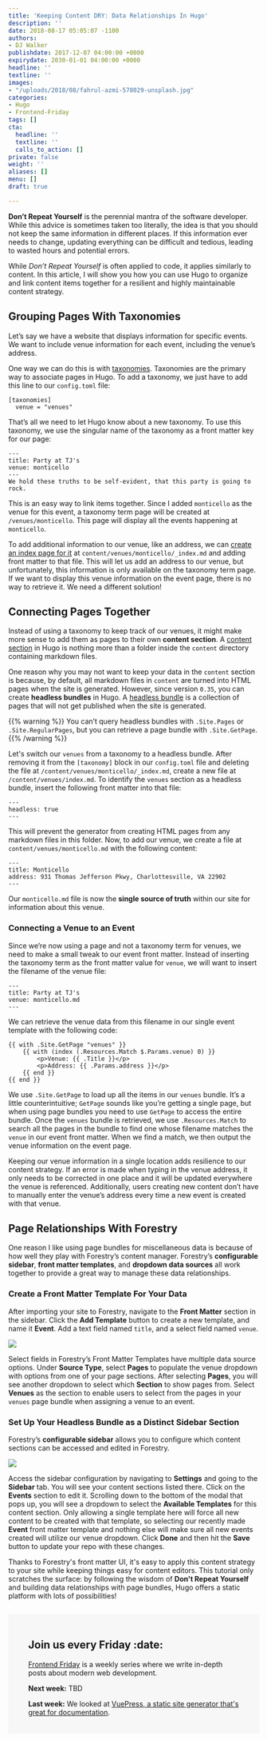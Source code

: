 ```yaml
---
title: 'Keeping Content DRY: Data Relationships In Hugo'
description: ''
date: 2018-08-17 05:05:07 -1100
authors:
- DJ Walker
publishdate: 2017-12-07 04:00:00 +0000
expirydate: 2030-01-01 04:00:00 +0000
headline: ''
textline: ''
images:
- "/uploads/2018/08/fahrul-azmi-578029-unsplash.jpg"
categories:
- Hugo
- Frontend-Friday
tags: []
cta:
  headline: ''
  textline: ''
  calls_to_action: []
private: false
weight: ''
aliases: []
menu: []
draft: true

---
```

**Don’t Repeat Yourself** is the perennial mantra of the software developer. While this advice is sometimes taken too literally, the idea is that you should not keep the same information in different places. If this information ever needs to change, updating everything can be difficult and tedious, leading to wasted hours and potential errors.

While _Don’t Repeat Yourself_ is often applied to code, it applies similarly to content. In this article, I will show you how you can use Hugo to organize and link content items together for a resilient and highly maintainable content strategy.

## Grouping Pages With Taxonomies

Let’s say we have a website that displays information for specific events. We want to include venue information for each event, including the venue’s address.

One way we can do this is with [taxonomies](https://gohugo.io/content-management/taxonomies/). Taxonomies are the primary way to associate pages in Hugo. To add a taxonomy, we just have to add this line to our `config.toml` file:

    [taxonomies]
      venue = "venues"

That’s all we need to let Hugo know about a new taxonomy. To use this taxonomy, we use the singular name of the taxonomy as a front matter key for our page:

    ---
    title: Party at TJ's
    venue: monticello
    ---
    We hold these truths to be self-evident, that this party is going to rock.

This is an easy way to link items together. Since I added `monticello`  as the venue for this event, a taxonomy term page will be created at `/venues/monticello`. This page will display all the events happening at `monticello`.

To add additional information to our venue, like an address, we can [create an index page for it](https://gohugo.io/content-management/taxonomies#add-custom-metadata-to-a-taxonomy-term) at `content/venues/monticello/_index.md` and adding front matter to that file. This will let us add an address to our venue, but unfortunately, this information is only available on the taxonomy term page. If we want to display this venue information on the event page, there is no way to retrieve it. We need a different solution!

## Connecting Pages Together

Instead of using a taxonomy to keep track of our venues, it might make more sense to add them as pages to their own **content section**. A [content section](https://gohugo.io/content-management/sections/) in Hugo is nothing more than a folder inside the `content` directory containing markdown files.

One reason why you may not want to keep your data in the `content` section is because, by default, all markdown files in `content` are turned into HTML pages when the site is generated. However, since version `0.35`, you can create **headless bundles** in Hugo. A [headless bundle](https://gohugo.io/content-management/page-bundles/#headless-bundle) is a collection of pages that will not get published when the site is generated.

{{% warning %}}
You can’t query headless bundles with `.Site.Pages` or `.Site.RegularPages`, but you can retrieve a page bundle with `.Site.GetPage`.
{{% /warning %}}

Let's switch our `venues` from a taxonomy to a headless bundle. After removing it from the `[taxonomy]` block in our `config.toml` file and deleting the file at `/content/venues/monticello/_index.md`, create  a new file at `/content/venues/index.md`. To identify the `venues` section as a headless bundle, insert the following front matter into that file:

    ---
    headless: true
    ---

This will prevent the generator from creating HTML pages from any markdown files in this folder. Now, to add our venue, we create a file at `content/venues/monticello.md` with the following content:

    ---
    title: Monticello
    address: 931 Thomas Jefferson Pkwy, Charlottesville, VA 22902
    ---

Our `monticello.md` file is now the **single source of truth** within our site for information about this venue.

### Connecting a Venue to an Event

Since we’re now using a page and not a taxonomy term for venues, we need to make a small tweak to our event front matter. Instead of inserting the taxonomy term as the front matter value for `venue`, we will want to insert the filename of the venue file:

    ---
    title: Party at TJ's
    venue: monticello.md
    ---

We can retrieve the venue data from this filename in our single event template with the following code:

    {{ with .Site.GetPage "venues" }}
        {{ with (index (.Resources.Match $.Params.venue) 0) }}
            <p>Venue: {{ .Title }}</p>
            <p>Address: {{ .Params.address }}</p>
        {{ end }}
    {{ end }}

We use `.Site.GetPage` to load up all the items in our `venues` bundle. It’s a little counterintuitive; `GetPage` sounds like you’re getting a single page, but when using page bundles you need to use `GetPage` to access the entire bundle. Once the `venues` bundle is retrieved, we use `.Resources.Match` to search all the pages in the bundle to find one whose filename matches the `venue` in our event front matter. When we find a match, we then output the venue information on the event page.

Keeping our venue information in a single location adds resilience to our content strategy. If an error is made when typing in the venue address, it only needs to be corrected in one place and it will be updated everywhere the venue is referenced. Additionally, users creating new content don’t have to manually enter the venue’s address every time a new event is created with that venue.

## Page Relationships With Forestry

One reason I like using page bundles for miscellaneous data is because of how well they play with Forestry’s content manager. Forestry’s **configurable sidebar**, **front matter templates**, and **dropdown data sources** all work together to provide a great way to manage these data relationships.

### Create a Front Matter Template For Your Data

After importing your site to Forestry, navigate to the **Front Matter** section in the sidebar. Click the **Add Template** button to create a new template, and name it **Event**. Add a text field named `title`, and a select field named `venue`.

![](/uploads/2018/08/dropdown-data-source.png)

Select fields in Forestry’s Front Matter Templates have multiple data source options. Under **Source Type**, select **Pages** to populate the venue dropdown with options from one of your page sections. After selecting **Pages**, you will see another dropdown to select which **Section** to show pages from. Select **Venues** as the section to enable users to select from the pages in your `venues` page bundle when assigning a venue to an event.

### Set Up Your Headless Bundle as a Distinct Sidebar Section

Forestry’s **configurable sidebar** allows you to configure which content sections can be accessed and edited in Forestry.

![](/uploads/2018/08/section-template-restriction.png)

Access the sidebar configuration by navigating to **Settings** and going to the **Sidebar** tab. You will see your content sections listed there. Click on the **Events** section to edit it. Scrolling down to the bottom of the modal that pops up, you will see a dropdown to select the **Available Templates** for this content section. Only allowing a single template here will force all new content to be created with that template, so selecting our recently made **Event** front matter template and nothing else will make sure all new events created will utilize our venue dropdown. Click **Done** and then hit the **Save** button to update your repo with these changes.

Thanks to Forestry's front matter UI, it's easy to apply this content strategy to your site while keeping things easy for content editors. This tutorial only scratches the surface: by following the wisdom of **Don't Repeat Yourself** and building data relationships with page bundles, Hugo offers a static platform with lots of possibilities!

<div style="margin-top: 2em; padding: 20px 40px;background: #f7f7f7;">
    <h2>Join us every Friday :date:</h2>
    <p><a href="/categories/frontend-friday/">Frontend Friday</a> is a weekly series where we write in-depth posts about modern web development.</p>
    <p><strong>Next week:</strong> TBD </p>
    <p><strong>Last week:</strong> We looked at <a href="https://forestry.io/blog/vuepress-brings-your-documentation-to-life/">VuePress, a static site generator that's great for documentation</a>.</p>
</div>

<!--
## Have something to add?

<a style="background: #F60; display: inline-block; border-radius: 5px; color: white; padding: 2px 9px; font-size: 14px;" href="$HACKER_NEWS_LINK">Discuss on Hacker News</a>
-->